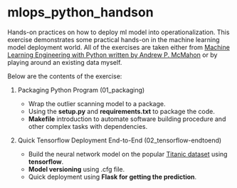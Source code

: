 # mlops_python_handson
Hands-on practices on how to deploy ml model into operationalization. This exercise demonstrates some practical hands-on in the machine learning model deployment world. All of the exercises are taken either from <a href="https://www.packtpub.com/product/machine-learning-engineering-with-python-second-edition/9781837631964">Machine Learning Engineering with Python written by Andrew P. McMahon</a> or by playing around an existing data myself. 

Below are the contents of the exercise:

1. Packaging Python Program (01_packaging)
   - Wrap the outlier scanning model to a package.
   - Using the <b>setup.py</b> and <b>requirements.txt</b> to package the code.
   - <b>Makefile</b> introduction to automate software building procedure and other complex tasks with dependencies.

2. Quick Tensorflow Deployment End-to-End (02_tensorflow-endtoend)
   - Build the neural network model on the popular <a href="https://www.kaggle.com/competitions/titanic/data">Titanic dataset</a> using <b>tensorflow</b>.
   - <b>Model versioning</b> using .cfg file.
   - Quick deployment using <b>Flask for getting the prediction</b>.

